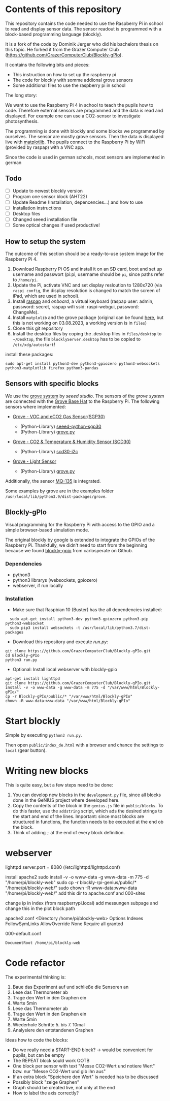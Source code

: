 # Contents of this repository

This repository contains the code needed to use the Raspberry Pi in school to read and display sensor data. The sensor readout is programmed with a block-based programming language (blockly).

It is a fork of the code by Dominik Jerger who did his bachelors thesis on this topic. He forked it from the Grazer Computer Club (https://github.com/GrazerComputerClub/Blockly-gPIo).

It contains the following bits and pieces:
* This instruction on how to set up the raspberry pi
* The code for blockly with somme addional grove sensors
* Some additional files to use the raspberry pi in school

The long story:

We want to use the Raspberry Pi 4 in school to teach the pupils how to code. Therefore external sensors are programmed and the data is read and displayed. For example one can use a CO2-sensor to investigate photosynthesis.

The programming is done with blockly and some blocks we programmed by ourselves. The sensor are mostly grove sensors. Then the data is displayed live with <a href="https://matplotlib.org/">matplotlib</a>. The pupils connect to the Raspberry Pi by WiFi (provided by raspap) with a VNC app.

Since the code is used in german schools, most sensors are implemented in german

## Todo
* [ ] Update to newest blockly version
* [ ] Program one sensor block (AHT22)
* [ ] Update Readme (Installation, depencencies...) and how to use
* [ ] Installation instructions
* [ ] Desktop files
* [ ] Changed seeed installation file
* [ ] Some optical changes if used productive!

## How to setup the system
The outcome of this section should be a ready-to-use system image for the Raspberry Pi 4.

1. Download Raspberry Pi OS and install it on an SD card, boot and set up username and passwort (pi:pi, username should be `pi`, since paths refer to `/home/pi`.
2. Update the Pi, activate VNC and set display resloution to 1280x720 (via `raspi config`, the display resolution is changed to match the screen of iPad, which are used in school).
3. Install <a href="https://raspap.com/#docs">raspap</a> and *onboard*, a virtual keyboard (raspap user: admin, password: secret, raspap wifi ssid: raspi-webgui, password: ChangeMe).
4. Install `matplolib` and the grove package (original can be found <a href="https://github.com/Seeed-Studio/grove.py">here</a>, but this is not working on 03.08.2023, a working version is in `files`)
5. Clone this git repository
6. Install the desktop files by coping the .desktop files in `files/desktop` to `~/Desktop`, the file `blocklyServer.desktop` has to be copied to `/etc/xdg/autostart`!

install these packages:
```
sudo apt-get install python3-dev python3-gpiozero python3-websockets python3-matplotlib firefox python3-pandas
```

## Sensors with specific blocks
We use the <a href="https://wiki.seeedstudio.com/Grove_System/">grove system</a> by *seeed studio*. The sensors of the *grove system* are connected with the <a href="https://wiki.seeedstudio.com/Grove_Base_Hat_for_Raspberry_Pi/">Grove Base Hat</a> to the Raspberry Pi. The following sensors where implemented:
* <a href="https://wiki.seeedstudio.com/Grove-VOC_and_eCO2_Gas_Sensor-SGP30/">Grove - VOC and eCO2 Gas Sensor(SGP30)</a>
  * (Python-Library) <a href="https://pypi.org/project/seeed-python-sgp30/">seeed-python-sgp30</a>
  * (Python-Library) <a href="https://github.com/Seeed-Studio/grove.py">grove.py</a>

* <a href="https://wiki.seeedstudio.com/Grove-CO2_Temperature_Humidity_Sensor-SCD30/">Grove - CO2 & Temperature & Humidity Sensor (SCD30)</a>
  * (Python-Library) <a href="https://pypi.org/project/scd30-i2c/">scd30-i2c</a>

* <a href="https://wiki.seeedstudio.com/Grove-Light_Sensor/">Grove - Light Sensor</a>
  * (Python-Library) <a href="https://github.com/Seeed-Studio/grove.py">grove.py</a>

Additionally, the sensor <a href="https://www.waveshare.com/wiki/MQ-135_Gas_Sensor"> MQ-135</a> is integrated.

Some examples by grove are in the examples folder `/usr/local/lib/python3.9/dist-packages/grove`.

## Blockly-gPIo
Visual programming for the Raspberry Pi with access to the GPIO and a simple browser-based simulation mode.

The original blockly by google is extended to integrate the GPIOs of the Raspberry Pi. Thankfully, we didn't need to start from the beginning because 
we found [blockly-gpio](https://github.com/carlosperate/Blockly-gPIo) from carlosperate on Github.

### Dependencies
 * python3
 * python3 librarys (websockets, gpiozero)
 * webserver, if run locally

### Installation
* Make sure that Raspbian 10 (Buster) has the all dependencies installed:  
```
  sudo apt-get install python3-dev python3-gpiozero python3-pip python3-websocket  
  sudo pip3 install websockets -t /usr/local/lib/python3.7/dist-packages
```
*  Download this repository and execute *run.py*:  
  ```
  git clone https://github.com/GrazerComputerClub/Blockly-gPIo.git  
  cd Blockly-gPIo  
  python3 run.py
  ```
*  Optional: Install local webserver with blockly-gpio   
  ```
  apt-get install lighttpd
  git clone https://github.com/GrazerComputerClub/Blockly-gPIo.git
  install -v -o www-data -g www-data -m 775 -d "/var/www/html/Blockly-gPIo/"
  cp -r Blockly-gPIo/public/* "/var/www/html/Blockly-gPIo"
  chown -R www-data:www-data "/var/www/html/Blockly-gPIo"
  ```

# Start blockly
Simple by executing `python3 run.py`.

Then open `public/index_de.html` with a browser and chance the settings to `local` (gear button).

# Writing new blocks
This is quite easy, but a few steps need to be done:
1. You can develop new blocks in the `development.py` file, since all blocks done in the GeNIUS project where developed here.
2. Copy the contents of the block in the `genius.js` file in `public/blocks`. To do this faster, use the `addstring` script, which ads the desired strings to the start and end of the lines. Important: since most blocks are structured in functions, the function needs to be executed at the end ob the block.
3. Think of adding `;` at the end of every block definition.

# webserver
lighttpd server.port = 8080 (/etc/lighttpd/lighttpd.conf)

install apache2
sudo install -v -o www-data -g www-data -m 775 -d "/home/pi/blockly-web"
sudo cp -r blockly-rpi-genius/public/* "/home/pi/blockly-web/"
sudo chown -R www-data:www-data "/home/pi/blockly-web/"
add this dir to apache.conf and 000-sites

change ip in index (from raspberrypi.local)
add messungen subpage and change this in the plot block path

apache2.conf
<Directory /home/pi/blockly-web>
	Options Indexes FollowSymLinks
	AllowOverride None
	Require all granted
</Directory>

000-default.conf

	DocumentRoot /home/pi/blockly-web

# Code refactor
The experimental thinking is:
1. Baue das Experiment auf und schließe die Sensoren an
2. Lese das Thermometer ab
3. Trage den Wert in den Graphen ein
4. Warte 5min
5. Lese das Thermometer ab
6. Trage den Wert in den Graphen ein
7. Warte 5min
8. Wiederhole Schritte 5. bis 7. 10mal
9. Analysiere den entstandenen Graphen

Ideas how to code the blocks:

* Do we really need a START-END block? -> would be convenient for pupils, but can be empty
* The REPEAT block sould work OOTB
* One block per sensor with text "Messe CO2-Wert und notiere Wert" bzw. nur "Messe CO2-Wert und gib ihn aus"
* If an extra block "Speichere den Wert" is needed has to be discussed
* Possibly block "zeige Graphen"
* Graph should be created live, not only at the end
* How to label the axis correctly?

